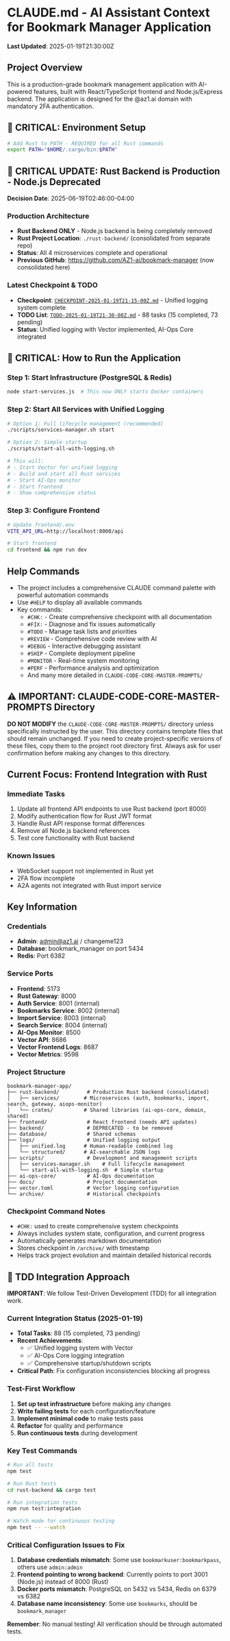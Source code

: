 # CLAUDE.md - AI Assistant Context for Bookmark Manager Application

**Last Updated**: 2025-01-19T21:30:00Z

## Project Overview
This is a production-grade bookmark management application with AI-powered features, built with React/TypeScript frontend and Node.js/Express backend. The application is designed for the @az1.ai domain with mandatory 2FA authentication.

## 🚨 CRITICAL: Environment Setup
```bash
# Add Rust to PATH - REQUIRED for all Rust commands
export PATH="$HOME/.cargo/bin:$PATH"
```

## 🚨 CRITICAL UPDATE: Rust Backend is Production - Node.js Deprecated
**Decision Date**: 2025-06-19T02:46:00-04:00

### Production Architecture
- **Rust Backend ONLY** - Node.js backend is being completely removed
- **Rust Project Location**: `./rust-backend/` (consolidated from separate repo)
- **Status**: All 4 microservices complete and operational
- **Previous GitHub**: https://github.com/AZ1-ai/bookmark-manager (now consolidated here)

### Latest Checkpoint & TODO
- **Checkpoint**: [`CHECKPOINT-2025-01-19T21-15-00Z.md`](CHECKPOINT-2025-01-19T21-15-00Z.md) - Unified logging system complete
- **TODO List**: [`TODO-2025-01-19T21-30-00Z.md`](TODO-2025-01-19T21-30-00Z.md) - 88 tasks (15 completed, 73 pending)
- **Status**: Unified logging with Vector implemented, AI-Ops Core integrated

## 🚨 CRITICAL: How to Run the Application

### Step 1: Start Infrastructure (PostgreSQL & Redis)
```bash
node start-services.js  # This now ONLY starts Docker containers
```

### Step 2: Start All Services with Unified Logging
```bash
# Option 1: Full lifecycle management (recommended)
./scripts/services-manager.sh start

# Option 2: Simple startup
./scripts/start-all-with-logging.sh

# This will:
# - Start Vector for unified logging
# - Build and start all Rust services
# - Start AI-Ops monitor
# - Start frontend
# - Show comprehensive status
```

### Step 3: Configure Frontend
```bash
# Update frontend/.env
VITE_API_URL=http://localhost:8000/api

# Start frontend
cd frontend && npm run dev
```

## Help Commands
- The project includes a comprehensive CLAUDE command palette with powerful automation commands
- Use `#HELP` to display all available commands
- Key commands:
  - `#CHK:` - Create comprehensive checkpoint with all documentation
  - `#FIX:` - Diagnose and fix issues automatically
  - `#TODO` - Manage task lists and priorities
  - `#REVIEW` - Comprehensive code review with AI
  - `#DEBUG` - Interactive debugging assistant
  - `#SHIP` - Complete deployment pipeline
  - `#MONITOR` - Real-time system monitoring
  - `#PERF` - Performance analysis and optimization
  - And many more detailed in `CLAUDE-CODE-CORE-MASTER-PROMPTS/`

## ⚠️ IMPORTANT: CLAUDE-CODE-CORE-MASTER-PROMPTS Directory
**DO NOT MODIFY** the `CLAUDE-CODE-CORE-MASTER-PROMPTS/` directory unless specifically instructed by the user. This directory contains template files that should remain unchanged. If you need to create project-specific versions of these files, copy them to the project root directory first. Always ask for user confirmation before making any changes to this directory.

## Current Focus: Frontend Integration with Rust

### Immediate Tasks
1. Update all frontend API endpoints to use Rust backend (port 8000)
2. Modify authentication flow for Rust JWT format
3. Handle Rust API response format differences
4. Remove all Node.js backend references
5. Test core functionality with Rust backend

### Known Issues
- WebSocket support not implemented in Rust yet
- 2FA flow incomplete
- A2A agents not integrated with Rust import service

## Key Information

### Credentials
- **Admin**: admin@az1.ai / changeme123
- **Database**: bookmark_manager on port 5434
- **Redis**: Port 6382

### Service Ports
- **Frontend**: 5173
- **Rust Gateway**: 8000
- **Auth Service**: 8001 (internal)
- **Bookmarks Service**: 8002 (internal)
- **Import Service**: 8003 (internal)
- **Search Service**: 8004 (internal)
- **AI-Ops Monitor**: 8500
- **Vector API**: 8686
- **Vector Frontend Logs**: 8687
- **Vector Metrics**: 9598

### Project Structure
```
bookmark-manager-app/
├── rust-backend/         # Production Rust backend (consolidated)
│   ├── services/        # Microservices (auth, bookmarks, import, search, gateway, aiops-monitor)
│   └── crates/          # Shared libraries (ai-ops-core, domain, shared)
├── frontend/             # React frontend (needs API updates)
├── backend/              # DEPRECATED - to be removed
├── database/             # Shared schemas
├── logs/                 # Unified logging output
│   ├── unified.log      # Human-readable combined log
│   └── structured/      # AI-searchable JSON logs
├── scripts/              # Development and management scripts
│   ├── services-manager.sh    # Full lifecycle management
│   └── start-all-with-logging.sh  # Simple startup
├── ai-ops-core/          # AI-Ops documentation
├── docs/                 # Project documentation
├── vector.toml           # Vector logging configuration
└── archive/              # Historical checkpoints
```

### Checkpoint Command Notes
- `#CHK:` used to create comprehensive system checkpoints
- Always includes system state, configuration, and current progress
- Automatically generates markdown documentation
- Stores checkpoint in `/archive/` with timestamp
- Helps track project evolution and maintain detailed historical records

## 🧪 TDD Integration Approach
**IMPORTANT**: We follow Test-Driven Development (TDD) for all integration work.

### Current Integration Status (2025-01-19)
- **Total Tasks**: 88 (15 completed, 73 pending)
- **Recent Achievements**: 
  - ✅ Unified logging system with Vector
  - ✅ AI-Ops Core logging integration
  - ✅ Comprehensive startup/shutdown scripts
- **Critical Path**: Fix configuration inconsistencies blocking all progress

### Test-First Workflow
1. **Set up test infrastructure** before making any changes
2. **Write failing tests** for each configuration/feature
3. **Implement minimal code** to make tests pass
4. **Refactor** for quality and performance
5. **Run continuous tests** during development

### Key Test Commands
```bash
# Run all tests
npm test

# Run Rust tests
cd rust-backend && cargo test

# Run integration tests
npm run test:integration

# Watch mode for continuous testing
npm test -- --watch
```

### Critical Configuration Issues to Fix
1. **Database credentials mismatch**: Some use `bookmarkuser:bookmarkpass`, others use `admin:admin`
2. **Frontend pointing to wrong backend**: Currently points to port 3001 (Node.js) instead of 8000 (Rust)
3. **Docker ports mismatch**: PostgreSQL on 5432 vs 5434, Redis on 6379 vs 6382
4. **Database name inconsistency**: Some use `bookmarks`, should be `bookmark_manager`

**Remember**: No manual testing! All verification should be through automated tests.
